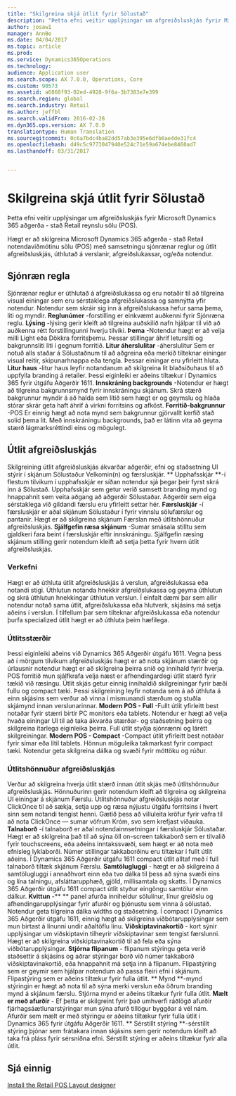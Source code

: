 ```yaml
---
title: "Skilgreina skjá útlit fyrir Sölustað"
description: "Þetta efni veitir upplýsingar um afgreiðsluskjás fyrir Microsoft Dynamics 365 aðgerða - stað Retail reynslu sölu (POS)."
author: josaw1
manager: AnnBe
ms.date: 04/04/2017
ms.topic: article
ms.prod: 
ms.service: Dynamics365Operations
ms.technology: 
audience: Application user
ms.search.scope: AX 7.0.0, Operations, Core
ms.custom: 90573
ms.assetid: a6868f93-02ed-4928-9f6a-3b7383e7e399
ms.search.region: global
ms.search.industry: Retail
ms.author: jeffbl
ms.search.validFrom: 2016-02-28
ms.dyn365.ops.version: AX 7.0.0
translationtype: Human Translation
ms.sourcegitcommit: 0c6a7bdc4ba82dd57ab3e395e6dfb0ae4de31fc4
ms.openlocfilehash: d49c5c9773047940e524c71e59a674ebe8460ad7
ms.lasthandoff: 03/31/2017


---
```


# <a name="configure-screen-layouts-for-pos"></a>Skilgreina skjá útlit fyrir Sölustað

Þetta efni veitir upplýsingar um afgreiðsluskjás fyrir Microsoft Dynamics 365 aðgerða - stað Retail reynslu sölu (POS).

Hægt er að skilgreina Microsoft Dynamics 365 aðgerða - stað Retail notendaviðmótinu sölu (POS) með samsetningu sjónrænar reglur og útlit afgreiðsluskjás, úthlutað á verslanir, afgreiðslukassar, og/eða notendur.

## <a name="visual-profile"></a>Sjónræn regla
Sjónrænar reglur er úthlutað á afgreiðslukassa og eru notaðir til að tilgreina visual einingar sem eru sérstaklega afgreiðslukassa og samnýtta yfir notendur. Notendur sem skráir sig inn á afgreiðslukassa hefur sama þema, liti og myndir. **Reglunúmer** -forstilling er einkvæmt auðkenni fyrir Sjónræna reglu. **Lýsing** -lýsing gerir kleift að tilgreina auðskilið nafn hjálpar til við að auðkenna rétt forstillingunni hverju tilviki. **Þema** -Notendur hægt er að velja milli Light eða Dökkra forritsþemu. Þessar stillingar áhrif letursliti og bakgrunnsliti liti í gegnum forritið. **Litur áherslulitar** -áherslulitur Sem er notuð alls staðar á Sölustaðnum til að aðgreina eða merkið tilteknar einingar visual reitir, skipunarhnappa eða tengla. Þessar einingar eru yfirleitt hluta. **Litur haus** -litur haus leyfir notandanum að skilgreina lit blaðsíðuhaus til að uppfylla branding á retailer. Þessi eiginleiki er aðeins tiltækur í Dynamics 365 fyrir útgáfu Aðgerðir 1611. **Innskráning backgrounds** -Notendur er hægt að tilgreina bakgrunnsmynd fyrir innskráningu skjánum. Skrá stærð bakgrunnur myndir á að halda sem lítið sem hægt er og geymslu og hlaða stórar skrár geta haft áhrif á virkni forritsins og afköst. **Forritið-bakgrunnur** -POS Er einnig hægt að nota mynd sem bakgrunnur gjörvallt kerfið stað solid þema lit. Með innskráningu backgrounds, það er látinn vita að geyma stærð lágmarksréttindi eins og mögulegt.

## <a name="screen-layouts"></a>Útlit afgreiðsluskjás
Skilgreining útlit afgreiðsluskjás ákvarðar aðgerðir, efni og staðsetning UI stýrir í skjánum Sölustaður Velkomin(n) og færsluskjár. ** Upphafsskjár **-í flestum tilvikum í upphafsskjár er síðan notendur sjá þegar þeir fyrst skrá inn á Sölustað. Upphafsskjár sem getur verið samsett branding mynd og hnappahnit sem veita aðgang að aðgerðir Sölustaðar. Aðgerðir sem eiga sérstaklega við gildandi færslu eru yfirleitt settar hér. **Færsluskjár** -í færsluskjár er aðal skjánum Sölustaður í fyrir vinnslu sölufærslur og pantanir. Hægt er að skilgreina skjánum Færslan með útlitshönnuður afgreiðsluskjás. **Sjálfgefin ræsa skjánum** -Sumar smásala stilltu sem gjaldkeri fara beint í færsluskjár eftir innskráningu. Sjálfgefin ræsing skjánum stilling gerir notendum kleift að setja þetta fyrir hvern útlit afgreiðsluskjás.

### <a name="assignment"></a>Verkefni

Hægt er að úthluta útlit afgreiðsluskjás á verslun, afgreiðslukassa eða notandi stigi. Úthlutun notanda hnekkir afgreiðslukassa og geyma úthlutun og skrá úthlutun hnekkingar úthlutun verslun. Í einfalt dæmi þar sem allir notendur notað sama útlit, afgreiðslukassa eða hlutverk, skjásins má setja aðeins í verslun. Í tilfellum þar sem tilteknar afgreiðslukassa eða notendur þurfa specialized útlit hægt er að úthluta þeim hæfilega.

### <a name="layout-sizes"></a>Útlitsstærðir

Þessi eiginleiki aðeins við Dynamics 365 Aðgerðir útgáfu 1611. Vegna þess að í mörgum tilvikum afgreiðsluskjás hægt er að nota skjánum stærðir og úrlausnir notendur hægt er að skilgreina þeirra snið og innihald fyrir hverja. POS forritið mun sjálfkrafa velja næst er afhendingardegi útlit stærð fyrir tækið við ræsingu. Útlit skjás getur einnig innihaldið skilgreiningar fyrir bæði fullu og compact tæki. Þessi skilgreining leyfir notanda sem á að úthluta á einn skjásins sem verður að vinna í mismunandi stærðum og stuðla skjámynd innan verslunarinnar. **Modern POS - Full** -Fullt útlit yfirleitt best notaðar fyrir stærri birtir PC monitors eða tablets. Notendur er hægt að velja hvaða einingar UI til að taka ákvarða stærðar- og staðsetning þeirra og skilgreina ítarlega eiginleika þeirra. Full útlit styðja sjónrænni og lárétt skilgreiningar. **Modern POS - Compact** -Compact útlit yfirleitt best notaðar fyrir símar eða lítil tablets. Hönnun möguleika takmarkast fyrir compact tæki. Notendur geta skilgreina dálka og svæði fyrir móttöku og rúður.

### <a name="screen-layout-designer"></a>Útlitshönnuður afgreiðsluskjás

Verður að skilgreina hverja útlit stærð innan útlit skjás með útlitshönnuður afgreiðsluskjás. Hönnuðurinn gerir notendum kleift að tilgreina og skilgreina UI einingar á skjánum Færslu. Útlitshönnuður afgreiðsluskjás notar ClickOnce til að sækja, setja upp og ræsa nýjustu útgáfu forritsins í hvert sinn sem notandi tengist henni. Gætið þess að villuleita kröfur fyrir vafra til að nota ClickOnce — sumar vöfrum Króm, svo sem krefjast viðauka. **Talnaborð** -í talnaborð er aðal notendainnsetningar í færsluskjár Sölustaðar. Hægt er að skilgreina það til að sýna öll on-screen takkaborð sem er tilvalið fyrir touchscreens, eða aðeins inntakssvæði, sem hægt er að nota með efnisleg lyklaborði. Númer stillingar takkaborðinu eru tiltækar í fullt útlit aðeins. Í Dynamics 365 Aðgerðir útgáfu 1611 compact útlit alltaf með í full talnaborð tiltæk skjánum Færslu. **Samtölugluggi** - hægt er að skilgreina á samtölugluggi í annaðhvort einn eða tvo dálka til þess að sýna svæði eins og lína talningu, afsláttarupphæð, gjöld, millisamtala og skatts. Í Dynamics 365 Aðgerðir útgáfu 1611 compact útlit styður eingöngu samtölur einn dálkur. **Kvittun** -** ** panel afurða inniheldur sölulínur, línur greiðslu og afhendingarupplýsingar fyrir afurðir og þjónustu sem vinna á sölustað. Notendur geta tilgreina dálka widths og staðsetning. Í compact í Dynamics 365 Aðgerðir útgáfu 1611, einnig hægt að skilgreina viðbótarupplýsingar sem mun birtast á línunni undir aðaltöflu línu. **Viðskiptavinakortið** - kort sýnir upplýsingar um viðskiptavin tilheyrir viðskiptavinar sem tengist færslunni. Hægt er að skilgreina viðskiptavinakortið til að fela eða sýna viðbótarupplýsingar. **Stjórna flipanum** - flipanum stýringu geta verið staðsettir á skjásins og aðrar stýringar borð við númer takkaborð viðskiptavinakortið, eða hnappahnit má setja inn á flipanum. Flipastýring sem er geymir sem hjálpar notendum að passa fleiri efni í skjánum. Flipastýring sem er aðeins tiltækur fyrir fulla útlit. ** Mynd **-mynd stýringin er hægt að nota til að sýna merki verslun eða öðrum branding mynd á skjánum færslu. Stjórna mynd er aðeins tiltækur fyrir fulla útlit. **Mælt er með afurðir** - Ef þetta er skilgreint fyrir það umhverfi ráðlögð afurðir fjárhagsáætlunarstýringar mun sýna afurð tillögur byggðar á vél nám. Afurðir sem mælt er með stýringu er aðeins tiltækur fyrir fulla útlit í Dynamics 365 fyrir útgáfu Aðgerðir 1611. ** Sérstillt stýring **-sérstillt stýring þjónar sem frátakara innan skjásins sem gerir notendum kleift að taka frá pláss fyrir sérsniðna efni. Sérstillt stýring er aðeins tiltækur fyrir alla útlit.

<a name="see-also"></a>Sjá einnig
--------

[Install the Retail POS Layout designer](install-pos-layout-designer.md)



